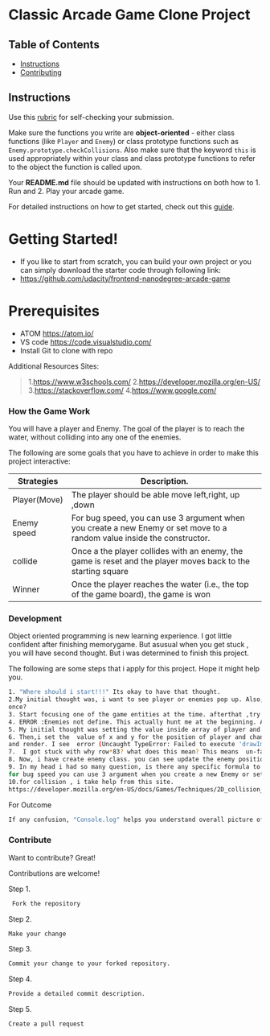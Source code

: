 # Classic Arcade Game Clone Project

## Table of Contents

- [Instructions](#instructions)
- [Contributing](#contributing)

## Instructions

Use this [rubric](https://review.udacity.com/#!/rubrics/15/view) for self-checking your submission.

Make sure the functions you write are **object-oriented** - either class functions (like `Player` and `Enemy`) or class prototype functions such as `Enemy.prototype.checkCollisions`. Also make sure that the keyword `this` is used appropriately within your class and class prototype functions to refer to the object the function is called upon.

Your **README.md** file should be updated with instructions on both how to 1. Run and 2. Play your arcade game.

For detailed instructions on how to get started, check out this [guide](https://docs.google.com/document/d/1v01aScPjSWCCWQLIpFqvg3-vXLH2e8_SZQKC8jNO0Dc/pub?embedded=true).

# Getting Started!

  - If you like to start from scratch, you can build your own project or you can simply download the starter code through following link:
  - https://github.com/udacity/frontend-nanodegree-arcade-game


# Prerequisites
  - ATOM https://atom.io/
  - VS code https://code.visualstudio.com/
  - Install Git to clone with repo

Additional Resources Sites:

> 1.https://www.w3schools.com/
> 2.https://developer.mozilla.org/en-US/
> 3.https://stackoverflow.com/
> 4.https://www.google.com/




### How the Game Work
You will have a player and Enemy. The goal of the player is to reach the water, without colliding into any one of the enemies.

 The following are some goals that you have to achieve in order to make this project interactive:

| Strategies | Description. |
| ------ | ------ |
| Player(Move)| The player should be able move left,right, up ,down |
| Enemy speed| For bug speed, you can use 3 argument when you create a new Enemy or set move to a random value inside the constructor.| 
| collide | Once a the player collides with an enemy, the game is reset and the player moves back to the starting square|
|Winner | Once the player reaches the water (i.e., the top of the game board), the game is won |






### Development

Object oriented programming is new learning experience. I got little confident after finishing memorygame. But asusual when you get stuck , you will have second thought. But i was determined to finish this project.

The following are some steps that i apply for this project.  Hope it might help you.

```sh
1. "Where should i start!!!" Its okay to have that thought.
2.My initial thought was, i want to see player or enemies pop up. Also,I can see the enemy variable. Should I create enemy and player at
once? 
3. Start focusing one of the game entities at the time. afterthat ,try commenting out any code in engine.js that refers to player at first. you will be able to see screen. (now i am in process of creating Enemy class and I realized they are just moving in one direction.)
4. ERROR :Enemies not define. This actually hunt me at the beginning. All you have to do was make empty array allEnemies= []; You want to uncomment //updateEntities(dt);
5. My initial thought was setting the value inside array of player and enemies which looks like this  this.xaxis=[0,10,20,30,40,50];
6. Then,i set the  value of x and y for the position of player and change my  this.sprite = 'images/char-pink-girl.png'; with update 
and render. I see  error (Uncaught TypeError: Failed to execute 'drawImage' on 'CanvasRenderingContext2D': The provided value is not of type '(CSSImageValue or HTMLImageElement or SVGImageElement or HTMLVideoElement or HTMLCanvasElement or ImageBitmap or OffscreenCanvas)' I keep getting this error and unable to see my player). To fix this, Resources.load([ 'images/char-pink-girl.png']); I tried to put different image , therefore I have to modify in Resources.load.
7.  I got stuck with why row*83? what does this mean? This means  un-faded, un-transperarent part is 83 px tall.
8. Now, i have create enemy class. you can see update the enemy position,collision and rendering and pushing object inside all enemies.
9. In my head i had so many question, is there any specific formula to increase the speed of bug ? Or do i need to put value in dt?
for bug speed you can use 3 argument when you create a new Enemy or set move to a random value inside the constructor. please make sure to comment updateEntities.
10.for collision , i take help from this site. 
https://developer.mozilla.org/en-US/docs/Games/Techniques/2D_collision_detection
```

For Outcome

```sh
If any confusion, "Console.log" helps you understand overall picture of your code.

```




### Contribute

Want to contribute? Great!

 Contributions are welcome!

Step 1.
```sh
 Fork the repository
```

Step 2.
```sh
Make your change
```

Step 3.
```sh
Commit your change to your forked repository.
```
Step 4.
```sh
Provide a detailed commit description.
```
Step 5.
```sh
Create a pull request



